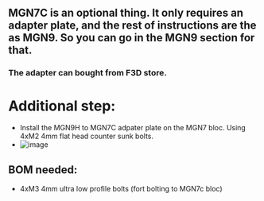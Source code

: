## MGN7C is an optional thing. It only requires an adapter plate, and the rest of instructions are the as MGN9. So you can go in the MGN9 section for that.
### The adapter can bought from F3D store. 


# Additional step:
- Install the MGN9H to MGN7C adpater plate on the MGN7 bloc. Using 4xM2 4mm flat head counter sunk bolts.
- ![image](https://user-images.githubusercontent.com/37383368/147859594-b7387360-0b91-4d4d-9d9f-58122cffe666.png)

## BOM needed:
- 4xM3 4mm ultra low profile bolts (fort bolting to MGN7c bloc)

